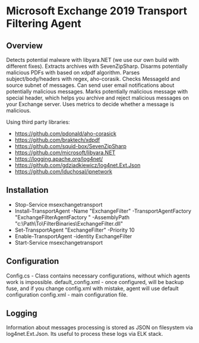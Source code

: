 Microsoft Exchange 2019 Transport Filtering Agent
==================

## Overview
Detects potential malware with libyara.NET (we use our own build with different fixes).
Extracts archives with SevenZipSharp.
Disarms potentially malicious PDFs with based on xdpdf algorithm.
Parses subject/body/headers with regex, aho-corasik.
Checks MessageId and source subnet of messages.
Can send user email notifications about potentially malicious messages.
Marks potentially malicious message with special header, which helps you archive and reject malicious messages on your Exchange server.
Uses metrics to decide whether a message is malicious.

Using third party libraries:
* https://github.com/pdonald/aho-corasick
* https://github.com/braktech/xdpdf
* https://github.com/squid-box/SevenZipSharp
* https://github.com/microsoft/libyara.NET
* https://logging.apache.org/log4net/
* https://github.com/gdziadkiewicz/log4net.Ext.Json
* https://github.com/lduchosal/ipnetwork

## Installation
* Stop-Service msexchangetransport
* Install-TransportAgent -Name "ExchangeFilter" -TransportAgentFactory  "ExchangeFilterAgentFactory " -AssemblyPath "c:\Path\To\FilterBinaries\ExchangeFilter.dll"
* Set-TransportAgent "ExchangeFilter" -Priority 10
* Enable-TransportAgent -identity ExchangeFilter
* Start-Service msexchangetransport

## Configuration
Config.cs - Class contains necessary configurations, without which agents work is impossible.
default_config.xml - once configured, will be backup fuse, and if you change config.xml with mistake, agent will use default configuration
config.xml - main configuration file.

## Logging
Information about messages processing is stored as JSON on filesystem via log4net.Ext.Json. Its useful to process these logs via ELK stack.
